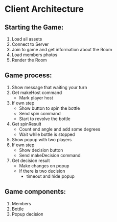 Client Architecture
===================

Starting the Game:
------------------
1. Load all assets
2. Connect to Server
3. Join to game and get information about the Room
4. Load members photos
5. Render the Room

Game process:
-------------
1. Show message that waiting your turn
2. Get makeHost command
   - Mark player host
3. If own step
   - Show button to spin the bottle
   - Send spin command
   - Start to revolve the bottle
4. Get spinResult
   - Count end angle and add some degrees
   - Wait while bottle is stopped
5. Show popup with two players
6. If own step
   - Show decision button
   - Send makeDecision command
7. Get decision result
   - Make changes on popup
   - If there is two decision
     - timeout and hide popup


Game components:
----------------
1. Members
2. Bottle
3. Popup decision
    